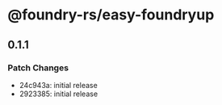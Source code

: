 # @foundry-rs/easy-foundryup

## 0.1.1

### Patch Changes

- 24c943a: initial release
- 2923385: initial release
